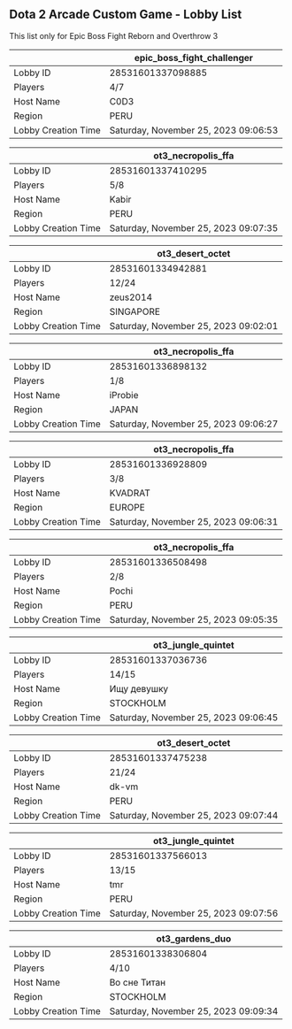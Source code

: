 ## Dota 2 Arcade Custom Game - Lobby List

This list only for Epic Boss Fight Reborn and Overthrow 3

|  | epic_boss_fight_challenger |
| ------ | ------ |
| Lobby ID | 28531601337098885 |
| Players | 4/7 |
| Host Name | C0D3 |
| Region | PERU |
| Lobby Creation Time | Saturday, November 25, 2023 09:06:53 |


|  | ot3_necropolis_ffa |
| ------ | ------ |
| Lobby ID | 28531601337410295 |
| Players | 5/8 |
| Host Name | Kabir |
| Region | PERU |
| Lobby Creation Time | Saturday, November 25, 2023 09:07:35 |


|  | ot3_desert_octet |
| ------ | ------ |
| Lobby ID | 28531601334942881 |
| Players | 12/24 |
| Host Name | zeus2014 |
| Region | SINGAPORE |
| Lobby Creation Time | Saturday, November 25, 2023 09:02:01 |


|  | ot3_necropolis_ffa |
| ------ | ------ |
| Lobby ID | 28531601336898132 |
| Players | 1/8 |
| Host Name | iProbie |
| Region | JAPAN |
| Lobby Creation Time | Saturday, November 25, 2023 09:06:27 |


|  | ot3_necropolis_ffa |
| ------ | ------ |
| Lobby ID | 28531601336928809 |
| Players | 3/8 |
| Host Name | KVADRAT |
| Region | EUROPE |
| Lobby Creation Time | Saturday, November 25, 2023 09:06:31 |


|  | ot3_necropolis_ffa |
| ------ | ------ |
| Lobby ID | 28531601336508498 |
| Players | 2/8 |
| Host Name | Pochi |
| Region | PERU |
| Lobby Creation Time | Saturday, November 25, 2023 09:05:35 |


|  | ot3_jungle_quintet |
| ------ | ------ |
| Lobby ID | 28531601337036736 |
| Players | 14/15 |
| Host Name | Ищу девушку |
| Region | STOCKHOLM |
| Lobby Creation Time | Saturday, November 25, 2023 09:06:45 |


|  | ot3_desert_octet |
| ------ | ------ |
| Lobby ID | 28531601337475238 |
| Players | 21/24 |
| Host Name | dk-vm |
| Region | PERU |
| Lobby Creation Time | Saturday, November 25, 2023 09:07:44 |


|  | ot3_jungle_quintet |
| ------ | ------ |
| Lobby ID | 28531601337566013 |
| Players | 13/15 |
| Host Name | tmr |
| Region | PERU |
| Lobby Creation Time | Saturday, November 25, 2023 09:07:56 |


|  | ot3_gardens_duo |
| ------ | ------ |
| Lobby ID | 28531601338306804 |
| Players | 4/10 |
| Host Name | Во сне Титан |
| Region | STOCKHOLM |
| Lobby Creation Time | Saturday, November 25, 2023 09:09:34 |


